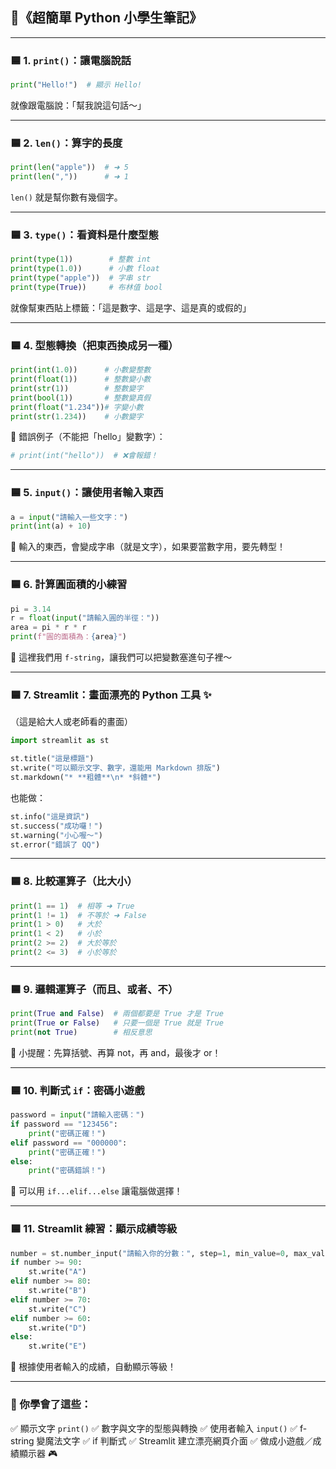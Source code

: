 ## 🐍《超簡單 Python 小學生筆記》

---

### 🟦 1. `print()`：讓電腦說話

```python
print("Hello!")  # 顯示 Hello!
```

就像跟電腦說：「幫我說這句話～」

---

### 🟦 2. `len()`：算字的長度

```python
print(len("apple"))  # ➜ 5
print(len(","))      # ➜ 1
```

`len()` 就是幫你數有幾個字。

---

### 🟦 3. `type()`：看資料是什麼型態

```python
print(type(1))        # 整數 int
print(type(1.0))      # 小數 float
print(type("apple"))  # 字串 str
print(type(True))     # 布林值 bool
```

就像幫東西貼上標籤：「這是數字、這是字、這是真的或假的」

---

### 🟦 4. 型態轉換（把東西換成另一種）

```python
print(int(1.0))      # 小數變整數
print(float(1))      # 整數變小數
print(str(1))        # 整數變字
print(bool(1))       # 整數變真假
print(float("1.234"))# 字變小數
print(str(1.234))    # 小數變字
```

🔴 錯誤例子（不能把「hello」變數字）：

```python
# print(int("hello"))  # ❌會報錯！
```

---

### 🟦 5. `input()`：讓使用者輸入東西

```python
a = input("請輸入一些文字：")
print(int(a) + 10)
```

🧠 輸入的東西，會變成字串（就是文字），如果要當數字用，要先轉型！

---

### 🟦 6. 計算圓面積的小練習

```python
pi = 3.14
r = float(input("請輸入圓的半徑："))
area = pi * r * r
print(f"圓的面積為：{area}")
```

📌 這裡我們用 `f-string`，讓我們可以把變數塞進句子裡～

---

### 🟦 7. Streamlit：畫面漂亮的 Python 工具 ✨

（這是給大人或老師看的畫面）

```python
import streamlit as st

st.title("這是標題")
st.write("可以顯示文字、數字，還能用 Markdown 排版")
st.markdown("* **粗體**\n* *斜體*")
```

也能做：

```python
st.info("這是資訊")
st.success("成功囉！")
st.warning("小心喔～")
st.error("錯誤了 QQ")
```

---

### 🟦 8. 比較運算子（比大小）

```python
print(1 == 1)  # 相等 ➜ True
print(1 != 1)  # 不等於 ➜ False
print(1 > 0)   # 大於
print(1 < 2)   # 小於
print(2 >= 2)  # 大於等於
print(2 <= 3)  # 小於等於
```

---

### 🟦 9. 邏輯運算子（而且、或者、不）

```python
print(True and False)  # 兩個都要是 True 才是 True
print(True or False)   # 只要一個是 True 就是 True
print(not True)        # 相反意思
```

🧠 小提醒：先算括號、再算 not，再 and，最後才 or！

---

### 🟦 10. 判斷式 `if`：密碼小遊戲

```python
password = input("請輸入密碼：")
if password == "123456":
    print("密碼正確！")
elif password == "000000":
    print("密碼正確！")
else:
    print("密碼錯誤！")
```

📌 可以用 `if...elif...else` 讓電腦做選擇！

---

### 🟦 11. Streamlit 練習：顯示成績等級

```python
number = st.number_input("請輸入你的分數：", step=1, min_value=0, max_value=100)
if number >= 90:
    st.write("A")
elif number >= 80:
    st.write("B")
elif number >= 70:
    st.write("C")
elif number >= 60:
    st.write("D")
else:
    st.write("E")
```

📌 根據使用者輸入的成績，自動顯示等級！

---

### 🎉 你學會了這些：

✅ 顯示文字 `print()`
✅ 數字與文字的型態與轉換
✅ 使用者輸入 `input()`
✅ f-string 變魔法文字
✅ if 判斷式
✅ Streamlit 建立漂亮網頁介面
✅ 做成小遊戲／成績顯示器 🎮
